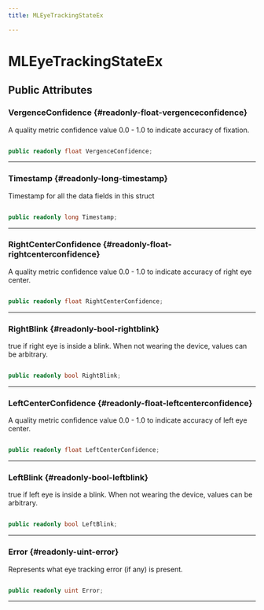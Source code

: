 ```yaml
---
title: MLEyeTrackingStateEx

---
```


# MLEyeTrackingStateEx










## Public Attributes

### VergenceConfidence {#readonly-float-vergenceconfidence}

A quality metric confidence value 0.0 - 1.0 to indicate accuracy of fixation. 

```csharp

public readonly float VergenceConfidence;

```






-----------

### Timestamp {#readonly-long-timestamp}

Timestamp for all the data fields in this struct 

```csharp

public readonly long Timestamp;

```






-----------

### RightCenterConfidence {#readonly-float-rightcenterconfidence}

A quality metric confidence value 0.0 - 1.0 to indicate accuracy of right eye center. 

```csharp

public readonly float RightCenterConfidence;

```






-----------

### RightBlink {#readonly-bool-rightblink}

  true   if right eye is inside a blink. When not wearing the device, values can be arbitrary. 

```csharp

public readonly bool RightBlink;

```






-----------

### LeftCenterConfidence {#readonly-float-leftcenterconfidence}

A quality metric confidence value 0.0 - 1.0 to indicate accuracy of left eye center. 

```csharp

public readonly float LeftCenterConfidence;

```






-----------

### LeftBlink {#readonly-bool-leftblink}

  true   if left eye is inside a blink. When not wearing the device, values can be arbitrary. 

```csharp

public readonly bool LeftBlink;

```






-----------

### Error {#readonly-uint-error}

Represents what eye tracking error (if any) is present. 

```csharp

public readonly uint Error;

```






-----------

